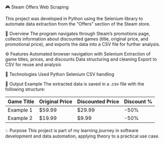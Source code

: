 🎮 Steam Offers Web Scraping

This project was developed in Python using the Selenium library to automate data extraction from the "Offers" section of the Steam store.

📌 Overview
The program navigates through Steam’s promotions page, collects information about discounted games (title, original price, and promotional price), and exports the data into a CSV file for further analysis.

⚙️ Features
Automated browser navigation with Selenium
Extraction of game titles, prices, and discounts
Data structuring and cleaning
Export to CSV for reuse and analysis

🚀 Technologies Used
Python
Selenium
CSV handling

📂 Output Example
The extracted data is saved in a .csv file with the following structure:

| Game Title | Original Price | Discounted Price | Discount % |
| ---------- | -------------- | ---------------- | ---------- |
| Example 1  | \$59.99        | \$29.99          | -50%       |
| Example 2  | \$19.99        | \$9.99           | -50%       |

💡 Purpose
This project is part of my learning journey in software development and data automation, applying theory to a practical use case.
